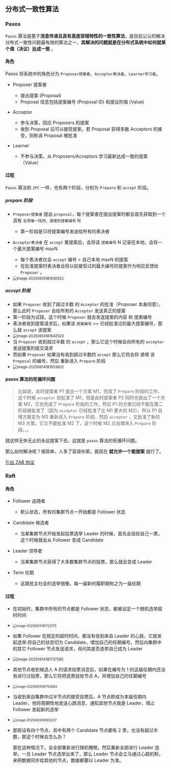 ## 分布式一致性算法

### Paxos

`Paxos` 算法是基于**消息传递且具有高度容错特性的一致性算法**，是目前公认的解决分布式一致性问题最有效的算法之一，**其解决的问题就是在分布式系统中如何就某个值（决议）达成一致** 。

#### 角色

Paxos 将系统中的角色分为 `Proposer提案者`、`Acceptor表决者`、`Learner学习者`。

- Proposer 提案者

    - 提出提案 (Proposal)
    - Proposal 信息包括提案编号 (Proposal ID) 和提议的值 (Value)
- Acceptor

    - 参与决策，回应 Proposers 的提案
    - 收到 Proposal 后可以接受提案，若 Proposal 获得多数 Acceptors 的接受，则称该 Proposal 被批准
- Learner

    - 不参与决策，从 Proposers/Acceptors 学习最新达成一致的提案（Value）

#### 过程

`Paxos` 算法和 `2PC` 一样，也有两个阶段，分别为 `Prepare` 和 `accept` 阶段。

##### prepare 阶段

- `Proposer提案者` 提出 `proposal`，每个提案者在提出提案时都会首先获取到一个具有 `全局唯一性的、递增的提案编号` N

    - 第一阶段是只将提案编号发送给所有的表决者
- `Acceptor表决者` 在 `accept` 某提案后，会将该 `提案编号` N 记录在本地，会存一个最大提案编号 maxN

    - 每个表决者仅会 `accept` 编号 > 自己本地 maxN 的提案
    - 在批准提案时表决者会将以前接受过的最大编号的提案作为响应反馈给 `Proposer` 。
- <img src="https://gitee.com/JBL_lun/tuchuang/raw/master/assets/image-20250614181630552.png" alt="image-20250614181630552" style="zoom:80%;" />

##### accept 阶段

- 如果 `Proposer` 收到了超过半数 的 `Acceptor` 的批准（Proposer 本身同意），那么此时 `Proposer` 会给所有的 `Acceptor` 发送真正的提案
- 第一阶段为试探，这个时候 `Proposer` 就会发送提案的内容 和 提案编号
- 表决者收到提案请求后，如果该 `提案编号` >= 已经批准过的最大提案编号，那么就 `accept` 该提案
- <img src="https://gitee.com/JBL_lun/tuchuang/raw/master/assets/image-20250614181642520.png" alt="image-20250614181642520" style="zoom:80%;" />
- 当 `Proposer` 收到超过半数 的 `accept` ，那么它这个时候会向所有的 `acceptor` 发送提案的提交请求
- 而如果 `Proposer` 如果没有收到超过半数的 `accept` 那么它将会将 递增 该 `Proposal` 的编号，然后 重新进入 `Prepare` 阶段
- <img src="https://gitee.com/JBL_lun/tuchuang/raw/master/assets/image-20250614181653602.png" alt="image-20250614181653602" style="zoom:80%;" />

#### paxos 算法的死循环问题

> 比如说，此时提案者 P1 提出一个方案 M1，完成了 `Prepare` 阶段的工作，这个时候 `acceptor` 则批准了 M1，但是此时提案者 P2 同时也提出了一个方案 M2，它也完成了 `Prepare` 阶段的工作。然后 P1 的方案已经不能在第二阶段被批准了（因为 `acceptor` 已经批准了比 M1 更大的 M2），所以 P1 自增方案变为 M3 重新进入 `Prepare` 阶段，然后 `acceptor` ，又批准了新的 M3 方案，它又不能批准 M2 了，这个时候 M2 又自增进入 `Prepare` 阶段。。。

就这样无休无止的永远提案下去，这就是 `paxos` 算法的死循环问题。

那么如何解决呢？很简单，人多了容易吵架，我现在 **就允许一个能提案** 就行了。

[引出 ZAB 协议](###ZAB)

### Raft

#### 角色

- Follower 追随者

    - 默认状态，所有的集群节点一开始都是 Follower 状态
- Candidate 候选者

    - 当某集群节点开始发起投票选举 Leader 的时候，首先会投给自己一票，这个时候就会从 Follower 变成 Candidate
- Leader 领导者

    - 当某集群节点获得了大多数集群节点的投票，那么就会变成 Leader
- Term 任期

    - 这跟民主社会的选举很像，每一届新的履职期称之为一届任期

#### 过程

- 在初始时，集群中所有的节点都是 Follower 状态，都被设定一个随机选举超时时间
- <img src="https://gitee.com/JBL_lun/tuchuang/raw/master/assets/image-20250614181723175.png" alt="image-20250614181723175" style="zoom:70%;" />
- 如果 Follower 在规定的超时时间，都没有收到来自 Leader 的心跳，它就发起选举:将自己的状态切为 Candidate，增加自己的任期编号，然后向集群中的其它 Follower 节点发送请求，询问其是否选举自己成为 Leader
- <img src="https://gitee.com/JBL_lun/tuchuang/raw/master/assets/image-20250614181737265.png" alt="image-20250614181737265" style="zoom:80%;" />
- 其他节点收到候选人 A 的请求投票消息后，如果在编号为 1 的这届任期内还没有进行过投票，那么它将把选票投给节点 A，并增加自己的任期编号
- <img src="https://gitee.com/JBL_lun/tuchuang/raw/master/assets/image-20250614181753583.png" alt="image-20250614181753583" style="zoom:70%;" />
- 当收到来自集群中过半节点的接受投票后，A 节点即成为本届任期内 Leader，他将周期性地发送心跳消息，通知其他节点我是 Leader，阻止 Follower 发起新的选举
- <img src="https://gitee.com/JBL_lun/tuchuang/raw/master/assets/image-20250614181813237.png" alt="image-20250614181813237" style="zoom:70%;" />
- 那假设有四个节点，其中有两个 Candidate 节点都有 2 票，也没有超过半数，那这个时候会怎么办？

  那在这种情况下，会全部重新进行随机睡眠，然后重新全部进行 Leader 选举。一旦 Leader 节点选举出来了，那么 Leader 节点会立马通过心跳机制，来把数据同步给其他的节点，数据都要以 Leader 为准。